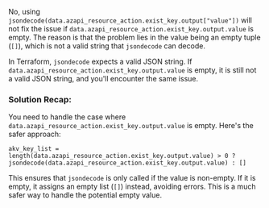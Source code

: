 No, using `jsondecode(data.azapi_resource_action.exist_key.output["value"])` will not fix the issue if `data.azapi_resource_action.exist_key.output.value` is empty. The reason is that the problem lies in the value being an empty tuple (`[]`), which is not a valid string that `jsondecode` can decode.

In Terraform, `jsondecode` expects a valid JSON string. If `data.azapi_resource_action.exist_key.output.value` is empty, it is still not a valid JSON string, and you'll encounter the same issue.

### Solution Recap:
You need to handle the case where `data.azapi_resource_action.exist_key.output.value` is empty. Here's the safer approach:

```hcl
akv_key_list = length(data.azapi_resource_action.exist_key.output.value) > 0 ? jsondecode(data.azapi_resource_action.exist_key.output.value) : []
```

This ensures that `jsondecode` is only called if the value is non-empty. If it is empty, it assigns an empty list (`[]`) instead, avoiding errors. This is a much safer way to handle the potential empty value.
